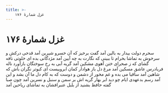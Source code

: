 ```yaml
---
title: >-
    غزل شمارهٔ ۱۷۶
---
```

# غزل شمارهٔ ۱۷۶

سحرم دولت بیدار به بالین آمد
گفت برخیز که آن خسرو شیرین آمد
قدحی درکش و سرخوش به تماشا بخرام
تا ببینی که نگارت به چه آیین آمد
مژدگانی بده ای خلوتی نافه گشای
که ز صحرای ختن آهوی مشکین آمد
گریه آبی به رخ سوختگان بازآورد
ناله فریادرس عاشق مسکین آمد
مرغ دل باز هوادار کمان ابروییست
ای کبوتر نگران باش که شاهین آمد
ساقیا می بده و غم مخور از دشمن و دوست
که به کام دل ما آن بشد و این آمد
رسم بدعهدی ایام چو دید ابر بهار
گریه اش بر سمن و سنبل و نسرین آمد
چون صبا گفته حافظ بشنید از بلبل
عنبرافشان به تماشای ریاحین آمد
